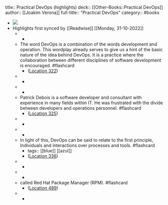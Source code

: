 title:: Practical DevOps (highlights)
deck:: [[Other-Books::Practical DevOps]]
author:: [[Joakim Verona]]
full-title:: "Practical DevOps"
category:: #books

- ![](https://images-na.ssl-images-amazon.com/images/I/51-lY0PtmnL._SL200_.jpg)
- Highlights first synced by [[Readwise]] [[Monday, 31-10-2022]]
	- -
	- The word DevOps is a combination of the words development and operation. This wordplay already serves to give us a hint of the basic nature of the idea behind DevOps. It is a practice where the collaboration between different disciplines of software development is encouraged. #flashcard
		- ([Location 322](https://readwise.io/to_kindle?action=open&asin=B07BJKRXXK&location=322))
	- -
	- -
	- Patrick Debois is a software developer and consultant with experience in many fields within IT. He was frustrated with the divide between developers and operations personnel. #flashcard
		- ([Location 325](https://readwise.io/to_kindle?action=open&asin=B07BJKRXXK&location=325))
	- -
	- -
	- In light of this, DevOps can be said to relate to the first principle, Individuals and interactions over processes and tools. #flashcard
		- tags:: [[blue]] [[azul]]
		- ([Location 336](https://readwise.io/to_kindle?action=open&asin=B07BJKRXXK&location=336))
	- -
	- -
	- called Red Hat Package Manager (RPM). #flashcard
		- ([Location 489](https://readwise.io/to_kindle?action=open&asin=B07BJKRXXK&location=489))
	- -